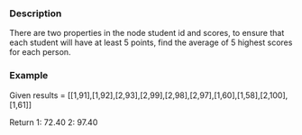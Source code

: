 ### Description
There are two properties in the node student id and scores, to ensure that each student will have at least 5 points, find the average of 5 highest scores for each person.

### Example
Given results = [[1,91],[1,92],[2,93],[2,99],[2,98],[2,97],[1,60],[1,58],[2,100],[1,61]]

Return 
1: 72.40
2: 97.40
